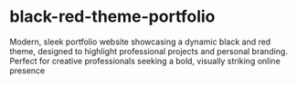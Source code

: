 # black-red-theme-portfolio
Modern, sleek portfolio website showcasing a dynamic black and red theme, designed to highlight professional projects and personal branding. Perfect for creative professionals seeking a bold, visually striking online presence
